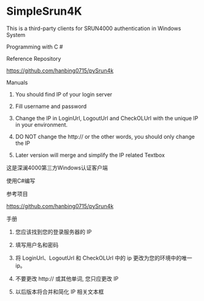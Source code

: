 # SimpleSrun4K
This is a third-party clients for SRUN4000 authentication in Windows System

Programming with C #

Reference Repository

https://github.com/hanbing0715/pySrun4k

Manuals

1. You should find IP of your login server

2. Fill username and password

3. Change the IP in LoginUrl, LogoutUrl and CheckOLUrl with the unique IP in your environment.

4. DO NOT change the http:// or the other words, you should only change the IP

5. Later version will merge and simplify the IP related Textbox




这是深澜4000第三方Windows认证客户端

使用C#编写

参考项目

https://github.com/hanbing0715/pySrun4k

手册

1. 您应该找到您的登录服务器的 IP

2. 填写用户名和密码

3. 将 LoginUrl、LogoutUrl 和 CheckOLUrl 中的 ip 更改为您的环境中的唯一 ip。

4. 不要更改 http:// 或其他单词, 您只应更改 IP

5. 以后版本将合并和简化 IP 相关文本框
